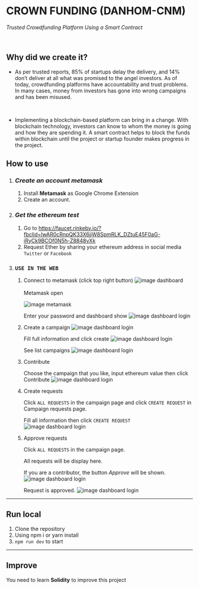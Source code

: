 # CROWN FUNDING (DANHOM-CNM)
*Trusted Crowdfunding Platform Using a Smart Contract*

<br/>

## **Why did we create it?**

 - As per trusted reports, 85% of startups delay the delivery, and 14% don’t deliver at all what was promised to the angel investors. As of today, crowdfunding platforms have accountability and trust problems. In many cases, money from investors has gone into wrong campaigns and has been misused.
 <br/>

 - Implementing a blockchain-based platform can bring in a change. With blockchain technology, investors can know to whom the money is going and how they are spending it. A smart contract helps to block the funds within blockchain until the project or startup founder makes progress in the project.

## **How to use**

1. ### *Create an account metamask*
    1. Install **Metamask** as Google Chrome Extension
    2. Create an account.
2. ### *Get the ethereum test* 
    1. Go to https://faucet.rinkeby.io/?fbclid=IwAR0cRnpQK33X6jjW8SpmRLK_DZtuE45F0aG-iRyCk9BCOf0N5h-Z8848vXk
    2. Request Ether by sharing your ethereum address in social media ``` Twitter ``` or ```Facebook```
3. ### **`USE IN THE WEB`**
    1. Connect to metamask (click top right button) 
    ![image dashboard](./md/img1.png)
        <br/><br/>
        Metamask open

        ![image metamask](./md/img2.png)

        Enter your password and dashboard show
        ![image dashboard login](./md/img3.png)
    2. Create a campaign
       ![image dashboard login](./md/img4.png)

       Fill full information and click create
       ![image dashboard login](./md/img5.png)

        See list campaigns
        ![image dashboard login](./md/img6.png)
    3. Contribute

        Choose the campaign that you like, input ethereum value then click Contribute
       ![image dashboard login](./md/img7.png)
    4. Create requests

        Click `ALL REQUESTS` in the campaign page and click `CREATE REQUEST` in  Campaign requests page.

        Fill all information then click `CREATE REQUEST`
       ![image dashboard login](./md/img8.png)
    5. Approve requests

       Click `ALL REQUESTS` in the campaign page.

       All requests will be display here.

       If you are a contributor, the button *Approve* will be shown.
       ![image dashboard login](./md/img9.png)

       Request is approved.
       ![image dashboard login](./md/img10.png)

***
## **Run local**

1. Clone the repository
2. Using npm i or yarn install
3. ```npm run dev``` to start

***
## **Improve**

You need to learn **Solidity** to improve this project